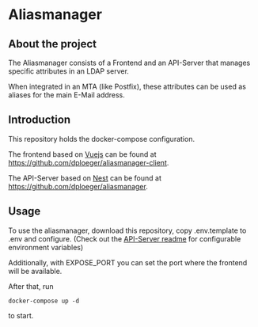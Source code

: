 # Aliasmanager

## About the project

The Aliasmanager consists of a Frontend and an API-Server that manages 
specific attributes in an LDAP server.

When integrated in an MTA (like Postfix), these attributes can be used
as aliases for the main E-Mail address.

## Introduction

This repository holds the docker-compose configuration.

The frontend based on [Vuejs](https://vuejs.org) can be found at
https://github.com/dploeger/aliasmanager-client.

The API-Server based on [Nest](https://nestsjs.com) can be found at
https://github.com/dploeger/aliasmanager.

## Usage

To use the aliasmanager, download this repository, copy .env.template
to .env and configure. 
(Check out the [API-Server readme](https://github.com/dploeger/aliasmanager/blob/master/README.md#configuration)
for configurable environment variables)

Additionally, with EXPOSE_PORT you can set the port where the
frontend will be available.

After that, run 

    docker-compose up -d

to start.
